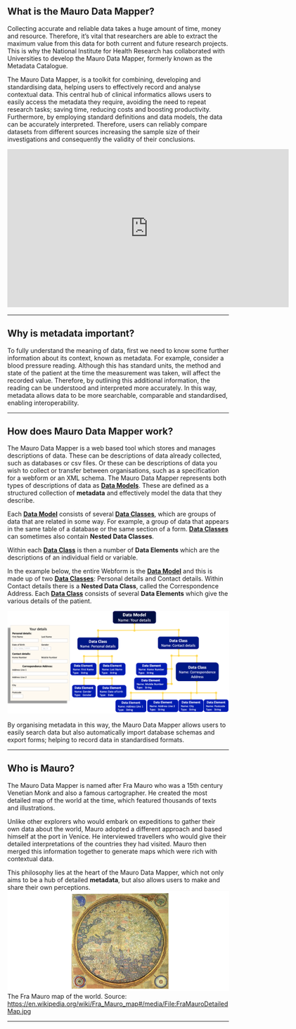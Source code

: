 ## **What is the Mauro Data Mapper?**
Collecting accurate and reliable data takes a huge amount of time, money and resource. Therefore, it’s vital that researchers are able to extract the maximum value from this data for both current and future research projects. This is why the National Institute for Health Research has collaborated with Universities to develop the Mauro Data Mapper, formerly known as the Metadata Catalogue.

The Mauro Data Mapper, is a toolkit for combining, developing and standardising data, helping users to effectively record and analyse contextual data. This central hub of clinical informatics allows users to easily access the metadata they require, avoiding the need to repeat research tasks; saving time, reducing costs and boosting productivity. Furthermore, by employing standard definitions and data models, the data can be accurately interpreted. Therefore, users can reliably compare datasets from different sources increasing the sample size of their investigations and consequently the validity of their conclusions. 

<iframe src="https://player.vimeo.com/video/186242194" width="640" height="360" frameborder="0" allow="autoplay; fullscreen" allowfullscreen></iframe>

---

## **Why is metadata important?**

To fully understand the meaning of data, first we need to know some further information about its context, known as metadata. For example, consider a blood pressure reading. Although this has standard units, the method and state of the patient at the time the measurement was taken, will affect the recorded value. Therefore, by outlining this additional information, the reading can be understood and interpreted more accurately. In this way, metadata allows data to be more searchable, comparable and standardised, enabling interoperability. 

---

## **How does Mauro Data Mapper work?**

The Mauro Data Mapper is a web based tool which stores and manages descriptions of data. These can be descriptions of data already collected, such as databases or csv files. Or these can be descriptions of data you wish to collect or transfer between organisations, such as a specification for a webform or an XML schema. The Mauro Data Mapper represents both types of descriptions of data as **[Data Models](../glossary/data-model/data-model.md)**. These are defined as a structured collection of **metadata** and effectively model the data that they describe. 

Each **[Data Model](../glossary/data-model/data-model.md)** consists of several **[Data Classes](../glossary/data-class/data-class.md)**, which are groups of data that are related in some way. For example, a group of data that appears in the same table of a database or the same section of a form. **[Data Classes](../glossary/data-class/data-class.md)** can sometimes also contain **Nested Data Classes**.

Within each **[Data Class](../glossary/data-class/data-class.md)** is then a number of **Data Elements** which are the descriptions of an individual field or variable.

In the example below, the entire Webform is the **[Data Model](../glossary/data-model/data-model.md)** and this is made up of two **[Data Classes](../glossary/data-class/data-class.md)**: Personal details and Contact details. Within Contact details there is a **Nested Data Class**, called the Correspondence Address. Each **[Data Class](../glossary/data-class/data-class.md)** consists of several **Data Elements** which give the various details of the patient. 

![Data Model structure](data-model-structure.png)

By organising metadata in this way, the Mauro Data Mapper allows users to easily search data but also automatically import database schemas and export forms; helping to record data in standardised formats.

---

## **Who is Mauro?**
The Mauro Data Mapper is named after Fra Mauro who was a 15th century Venetian Monk and also a famous cartographer. He created the most detailed map of the world at the time, which featured thousands of texts and illustrations.

Unlike other explorers who would embark on expeditions to gather their own data about the world, Mauro adopted a different approach and based himself at the port in Venice. He interviewed travellers who would give their detailed interpretations of the countries they had visited. Mauro then merged this information together to generate maps which were rich with contextual data. 

This philosophy lies at the heart of the Mauro Data Mapper, which not only aims to be a hub of detailed **metadata**, but also allows users to make and share their own perceptions.
![Fra Mauro map](fra-mauro-map.png)
The Fra Mauro map of the world. Source: https://en.wikipedia.org/wiki/Fra_Mauro_map#/media/File:FraMauroDetailedMap.jpg

---
